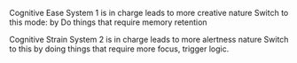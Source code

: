 Cognitive Ease 
System 1 is in charge leads to more creative nature
Switch to this mode: by Do things that require memory retention

Cognitive Strain 
System 2 is in charge leads to more alertness nature
Switch to this by doing things that require more focus, trigger logic.
